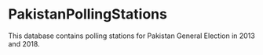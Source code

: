 # PakistanPollingStations
This database contains polling stations for Pakistan General Election in 2013 and 2018. 

